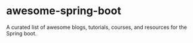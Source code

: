 # awesome-spring-boot
A curated list of awesome blogs, tutorials, courses, and resources for the Spring boot.
